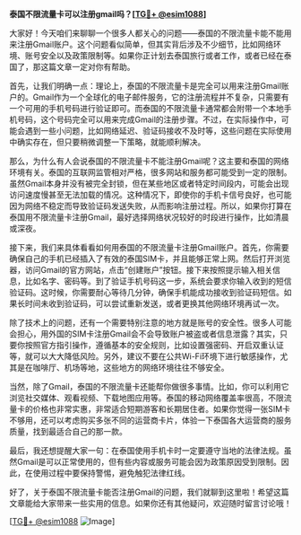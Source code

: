 **泰国不限流量卡可以注册gmail吗？[[TG💪+ @esim1088](https://t.me/s/esim1088)]**

大家好！今天咱们来聊聊一个很多人都关心的问题——泰国的不限流量卡能不能用来注册Gmail账户。这个问题看似简单，但其实背后涉及不少细节，比如网络环境、账号安全以及政策限制等。如果你正计划去泰国旅行或者工作，或者已经在泰国了，那这篇文章一定对你有帮助。

首先，让我们明确一点：理论上，泰国的不限流量卡是完全可以用来注册Gmail账户的。Gmail作为一个全球化的电子邮件服务，它的注册流程并不复杂，只需要有一个可用的手机号码进行验证即可。而泰国的不限流量卡通常都会附带一个本地手机号码，这个号码完全可以用来完成Gmail的注册步骤。不过，在实际操作中，可能会遇到一些小问题，比如网络延迟、验证码接收不及时等，这些问题在实际使用中确实存在，但只要稍微调整一下策略，就能顺利解决。

那么，为什么有人会说泰国的不限流量卡不能注册Gmail呢？这主要和泰国的网络环境有关。泰国的互联网监管相对严格，很多网站和服务都可能受到一定的限制。虽然Gmail本身并没有被完全封锁，但在某些地区或者特定时间段内，可能会出现访问速度慢甚至无法加载的情况。这种情况下，即使你的手机卡信号良好，也可能因为网络不稳定而导致验证码发送失败，从而影响注册过程。所以，如果你打算在泰国用不限流量卡注册Gmail，最好选择网络状况较好的时段进行操作，比如清晨或深夜。

接下来，我们来具体看看如何用泰国的不限流量卡注册Gmail账户。首先，你需要确保自己的手机已经插入了有效的泰国SIM卡，并且能够正常上网。然后打开浏览器，访问Gmail的官方网站，点击“创建账户”按钮。接下来按照提示输入相关信息，比如名字、密码等。到了验证手机号码这一步，系统会要求你输入收到的短信验证码。这时候，你需要耐心等待几分钟，确保手机能成功接收到验证码短信。如果长时间未收到验证码，可以尝试重新发送，或者更换其他网络环境再试一次。

除了技术上的问题，还有一个需要特别注意的地方就是账号的安全性。很多人可能会担心，用外国的SIM卡注册Gmail会不会导致账户被盗或者信息泄露？其实，只要你按照官方指引操作，遵循基本的安全规则，比如设置强密码、开启双重认证等，就可以大大降低风险。另外，建议不要在公共Wi-Fi环境下进行敏感操作，尤其是在咖啡厅、机场等地，这些地方的网络环境往往不够安全。

当然，除了Gmail，泰国的不限流量卡还能帮你做很多事情。比如，你可以利用它浏览社交媒体、观看视频、下载地图应用等。泰国的移动网络覆盖率很高，不限流量卡的价格也非常实惠，非常适合短期游客和长期居住者。如果你觉得一张SIM卡不够用，还可以考虑购买多张不同的运营商卡片，体验一下泰国各大运营商的服务质量，找到最适合自己的那一款。

最后，我还想提醒大家一句：在泰国使用手机卡时一定要遵守当地的法律法规。虽然Gmail是可以正常使用的，但有些内容或服务可能会因为政策原因受到限制。因此，在使用过程中要保持警惕，避免触犯法律红线。

好了，关于泰国不限流量卡能否注册Gmail的问题，我们就聊到这里啦！希望这篇文章能给大家带来一些实用的信息。如果你还有其他疑问，欢迎随时留言讨论哦！

[[TG💪+ @esim1088](https://t.me/s/esim1088) ![Image](https://i.postimg.cc/4NQfJmqS/Snipaste-2025-05-13-00-14-12.png)]